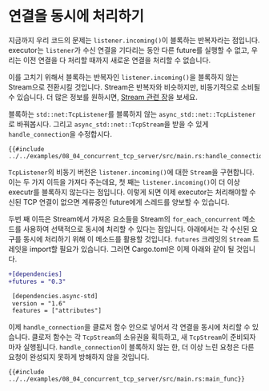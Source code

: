 # 연결을 동시에 처리하기

지금까지 우리 코드의 문제는 `listener.incoming()`이 블록하는 반복자라는 점입니다.
executor는 `listener`가 수신 연결을 기다리는 동안 다른 future를 실행할 수 없고,
우리는 이전 연결을 다 처리할 때까지 새로운 연결을 처리할 수 없습니다.

이를 고치기 위해서 블록하는 반복자인 `listener.incoming()`을 블록하지 않는 Stream으로
전환시킬 것입니다. Stream은 반복자와 비슷하지만, 비동기적으로 소비될 수
있습니다. 더 많은 정보를 원하시면, [Stream 관련
장](../05_streams/01_chapter.md)을 보세요.

블록하는 `std::net:TcpListener`를 블록하지 않는 `async_std::net::TcpListener`로
바꿔봅시다. 그리고 `async_std::net::TcpStream`을 받을 수 있게
`handle_connection`을 수정합시다. 
```rust,ignore
{{#include ../../examples/08_04_concurrent_tcp_server/src/main.rs:handle_connection}}
```

`TcpListener`의 비동기 버전은 `listener.incoming()`에 대한 `Stream`을
구현합니다. 이는 두 가지 이득을 가져다 주는데요, 첫 째는 `listener.incoming()`이
더 이상 executr를 블록하지 않는다는 점입니다. 이렇게 되면 이제 executor는
처리해야할 수신된 TCP 연결이 없으면 계류중인 future에게 스레드를 양보할 수
있습니다.

두번 째 이득은 Stream에서 가져온 요소들을 Stream의 `for_each_concurrent` 메소드를
사용하여 선택적으로 동시에 처리할 수 있다는 점입니다.
아래에서는 각 수신된 요구를 동시에 처리하기 위해 이 메소드를 활용할 것입니다.
`futures` 크레잇의 `Stream` 트레잇을 import할 필요가 있습니다. 그러면
Cargo.toml은 이제 아래와 같이 될 것입니다.

```diff
+[dependencies]
+futures = "0.3"

 [dependencies.async-std]
 version = "1.6"
 features = ["attributes"]
```

이제 `handle_connection`을 클로저 함수 안으로 넣어서 각 연결을 동시에 처리할 수
있습니다. 클로저 함수는 각 `TcpStream`의 소유권을 획득하고, 새 `TcpStream`이
준비되자마자 실행됩니다.
`handle_connection`이 블록하지 않는 한, 더 이상 느린 요청은 다른 요청이 완성되지 못하게
방해하지 않을 것입니다.
```rust,ignore
{{#include ../../examples/08_04_concurrent_tcp_server/src/main.rs:main_func}}
```
